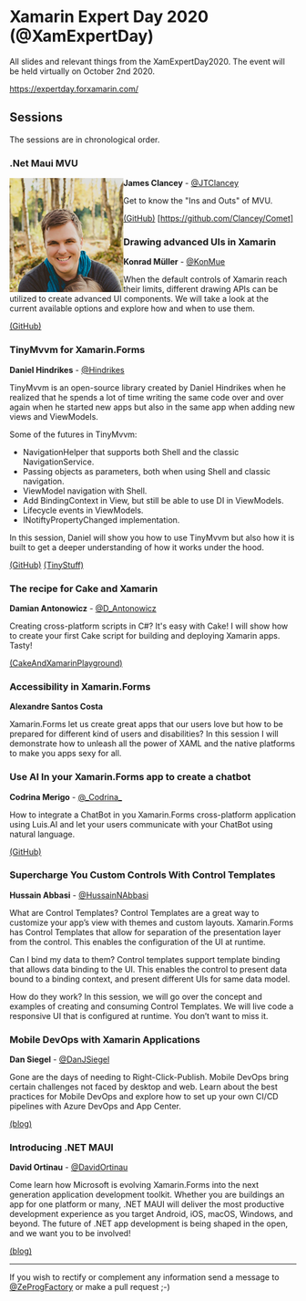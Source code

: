 # Xamarin Expert Day 2020 (@XamExpertDay)

All slides and relevant things from the XamExpertDay2020. The event will be held virtually on October 2nd  2020.

 https://expertday.forxamarin.com/
          
## Sessions

The sessions are in chronological order.
    

  

### .Net Maui MVU

<img src="./Images/James Clancey.png" style="float:left">

**James Clancey** - [@JTClancey](https://twitter.com/jtclancey)

Get to know the "Ins and Outs" of MVU.

</img>

[(GitHub)](github.com/clancey/ )     [https://github.com/Clancey/Comet]
     
     

### Drawing advanced UIs in Xamarin

**Konrad Müller** - [@KonMue](https://twitter.com/konmue)

When the default controls of Xamarin reach their limits, different drawing APIs can be utilized to create advanced UI components.
We will take a look at the current available options and explore how and when to use them.

[(GitHub)](https://github.com/krdmllr/ ) 
    
    

### TinyMvvm for Xamarin.Forms

**Daniel Hindrikes** - [@Hindrikes](https://twitter.com/hindrikes)

TinyMvvm is an open-source library created by Daniel Hindrikes when he realized that he spends a lot of time writing the same code over and over again when he started new apps but also in the same app when adding new views and ViewModels.

Some of the futures in TinyMvvm:
* NavigationHelper that supports both Shell and the classic NavigationService.
* Passing objects as parameters, both when using Shell and classic navigation.
* ViewModel navigation with Shell.
* Add BindingContext in View, but still be able to use DI in ViewModels.
* Lifecycle events in ViewModels.
* INotiftyPropertyChanged implementation.

In this session, Daniel will show you how to use TinyMvvm but also how it is built to get a deeper understanding of how it works under the hood.

[(GitHub)](https://github.com/dhindrik/)    [(TinyStuff)](https://github.com/tinystuff)    
    



### The recipe for Cake and Xamarin

**Damian Antonowicz** - [@D_Antonowicz](https://twitter.com/D_Antonowicz)

Creating cross-platform scripts in C#? It's easy with Cake! I will show how to create your first Cake script for building and deploying Xamarin apps. Tasty! 

[(CakeAndXamarinPlayground)](https://github.com/DamianAntonowicz/CakeAndXamarinPlayground/)




### Accessibility in Xamarin.Forms

**Alexandre Santos Costa**

Xamarin.Forms let us create great apps that our users love but how to be prepared for different kind of users and disabilities? In this session I will demonstrate how to unleash all the power of XAML and the native platforms to make you apps sexy for all.
    
    
### Use AI In your Xamarin.Forms app to create a chatbot

**Codrina Merigo** - [@&#95;Codrina&#95;](https://twitter.com/_Codrina_)

How to integrate a ChatBot in you Xamarin.Forms cross-platform application using Luis.AI and let your users communicate with your ChatBot using natural language.

[(GitHub)](https://github.com/codrinamerigo/)

   


### Supercharge You Custom Controls With Control Templates

**Hussain Abbasi** - [@HussainNAbbasi](https://twitter.com/HussainNAbbasi)

What are Control Templates?
Control Templates are a great way to customize your app’s view with themes and custom layouts. Xamarin.Forms has Control Templates that allow for separation of the presentation layer from the control. This enables the configuration of the UI at runtime.

Can I bind my data to them?
Control templates support template binding that allows data binding to the UI. This enables the control to present data bound to a binding context, and present different UIs for same data model.

How do they work?
In this session, we will go over the concept and examples of creating and consuming Control Templates. We will live code a responsive UI that is configured at runtime. You don’t want to miss it.
    
    

### Mobile DevOps with Xamarin Applications

**Dan Siegel** - [@DanJSiegel](https://twitter.com/DanJSiegel)

Gone are the days of needing to Right-Click-Publish. Mobile DevOps bring certain challenges not faced by desktop and web. Learn about the best practices for Mobile DevOps and explore how to set up your own CI/CD pipelines with Azure DevOps and App Center.

[(blog)](https://dansiegel.net/)

   


### Introducing .NET MAUI

**David Ortinau** - [@DavidOrtinau](https://twitter.com/davidortinau)

Come learn how Microsoft is evolving Xamarin.Forms into the next generation application development toolkit. Whether you are buildings an app for one platform or many, .NET MAUI will deliver the most productive development experience as you target Android, iOS, macOS, Windows, and beyond. The future of .NET app development is being shaped in the open, and we want you to be involved!

[(blog)](https://davidortinau.com/)
    
    

------

If you wish to rectify or complement any information send a message to [@ZeProgFactory](https://twitter.com/ZeProgFactory) or make a pull request ;-)